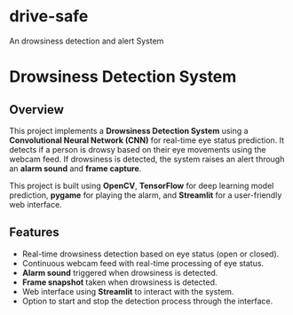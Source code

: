 # drive-safe
 An drowsiness detection and alert System
# Drowsiness Detection System

## Overview
This project implements a **Drowsiness Detection System** using a **Convolutional Neural Network (CNN)** for real-time eye status prediction. It detects if a person is drowsy based on their eye movements using the webcam feed. If drowsiness is detected, the system raises an alert through an **alarm sound** and **frame capture**.

This project is built using **OpenCV**, **TensorFlow** for deep learning model prediction, **pygame** for playing the alarm, and **Streamlit** for a user-friendly web interface.

## Features
- Real-time drowsiness detection based on eye status (open or closed).
- Continuous webcam feed with real-time processing of eye status.
- **Alarm sound** triggered when drowsiness is detected.
- **Frame snapshot** taken when drowsiness is detected.
- Web interface using **Streamlit** to interact with the system.
- Option to start and stop the detection process through the interface.
